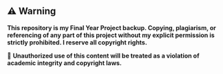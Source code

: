 ## ⚠️ Warning

**This repository is my Final Year Project backup. Copying, plagiarism, or referencing of any part of this project without my explicit permission is strictly prohibited. I reserve all copyright rights.**

🚫 **Unauthorized use of this content will be treated as a violation of academic integrity and copyright laws.**
